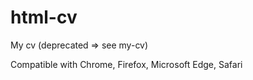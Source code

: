 # html-cv

My cv (deprecated => see my-cv)

Compatible with Chrome, Firefox, Microsoft Edge, Safari
